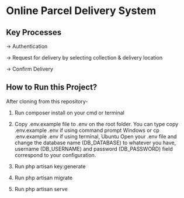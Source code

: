 # Online Parcel Delivery System

## Key Processes
-> Authentication

-> Request for delivery by selecting collection & delivery location

-> Confirm Delivery


## How to Run this Project?

After cloning from this repository-

1. Run composer install on your cmd or terminal

2. Copy .env.example file to .env on the root folder. You can type copy .env.example .env if using command prompt Windows or cp .env.example .env if using terminal, Ubuntu
   Open your .env file and change the database name (DB_DATABASE) to whatever you have, username (DB_USERNAME) and password (DB_PASSWORD) field correspond to your configuration.

3. Run php artisan key:generate
4. Run php artisan migrate
5. Run php artisan serve
